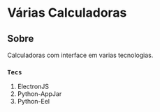 # Várias Calculadoras

## Sobre

Calculadoras com interface em varias tecnologias.

### `Tecs`

1. ElectronJS
2. Python-AppJar
3. Python-Eel
